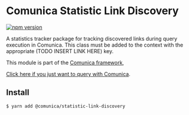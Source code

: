# Comunica Statistic Link Discovery

[![npm version](https://badge.fury.io/js/%40comunica%2Fstatistic-link-discovery.svg)](https://www.npmjs.com/package/@comunica/statistic-link-discovery)

A statistics tracker package for tracking discovered links during query execution in Comunica. This class must be added to the context with the appropriate (TODO INSERT LINK HERE) key.

This module is part of the [Comunica framework](https://github.com/comunica/comunica),

[Click here if you just want to query with Comunica](https://comunica.dev/docs/query/).

## Install

```bash
$ yarn add @comunica/statistic-link-discovery
```
